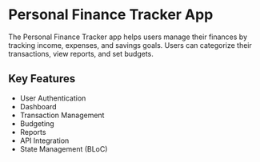 # Personal Finance Tracker App

The Personal Finance Tracker app helps users manage their finances by tracking income, expenses, and savings goals. Users can categorize their transactions, view reports, and set budgets.

## Key Features

* User Authentication
* Dashboard
* Transaction Management
* Budgeting
* Reports
* API Integration
* State Management (BLoC)
